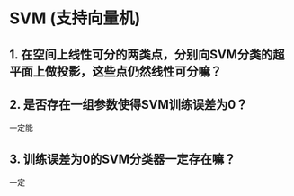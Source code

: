 # SVM (支持向量机)
## 1. 在空间上线性可分的两类点，分别向SVM分类的超平面上做投影，这些点仍然线性可分嘛？
## 2. 是否存在一组参数使得SVM训练误差为0？
一定能
## 3. 训练误差为0的SVM分类器一定存在嘛？
一定